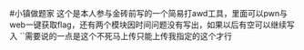 #小镇做题家
 这个是本人参与金砖前写的一个简易打awd工具，里面可以pwn与web一键获取flag，还有两个模块因时间问题没有写出，如果以后有空可以继续写入
``需要说的一点是这个不死马上传只能上传我指定的这个才行
